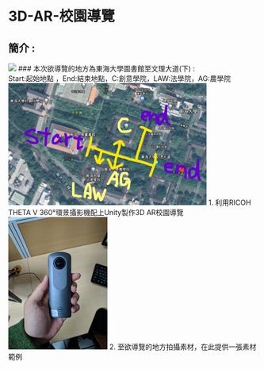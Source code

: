 # 3D-AR-校園導覽
## 簡介 :<br>
<img src="readme圖庫/示意 (1)-min.gif" width="400"/>
### 本次欲導覽的地方為東海大學圖書館至文理大道(下) :
<br> Start:起始地點 ，End:結束地點，C:創意學院，LAW:法學院，AG:農學院 <br>
<img src="readme圖庫/螢幕擷取畫面 2020-10-06 165119.png" width="400"/> 
1. 利用RICOH THETA V 360°環景攝影機配上Unity製作3D AR校園導覽<br>
<img src="readme圖庫/360相機.jpg" width="200"/>
2. 至欲導覽的地方拍攝素材，在此提供一張素材範例
